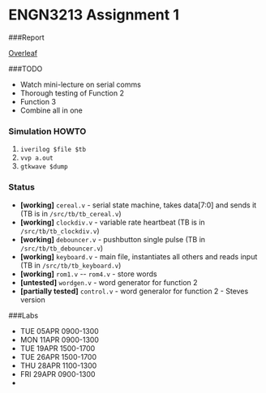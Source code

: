 # ENGN3213 Assignment 1

###Report

[Overleaf](https://www.overleaf.com/4752390rdbzzc)

###TODO

* Watch mini-lecture on serial comms
* Thorough testing of Function 2
* Function 3
* Combine all in one

### Simulation HOWTO

1. `iverilog $file $tb`
2. `vvp a.out`
3. `gtkwave $dump`

### Status

* **[working]** `cereal.v` - serial state machine, takes data[7:0] and sends it (TB is in `/src/tb/tb_cereal.v`)
* **[working]** `clockdiv.v` - variable rate heartbeat (TB is in `/src/tb/tb_clockdiv.v`)
* **[working]** `debouncer.v` - pushbutton single pulse (TB in `/src/tb/tb_debouncer.v`)
* **[working]** `keyboard.v` - main file, instantiates all others and reads input (TB in `/src/tb/tb_keyboard.v`)
* **[working]** `rom1.v` -- `rom4.v` - store words
* **[untested]** `wordgen.v` - word generator for function 2
* **[partially tested]** `control.v` - word generalor for function 2 - Steves version

###Labs

* TUE 05APR 0900-1300
* MON 11APR 0900-1300
* TUE 19APR 1500-1700
* TUE 26APR 1500-1700
* THU 28APR 1100-1300
* FRI 29APR 0900-1300
* 

